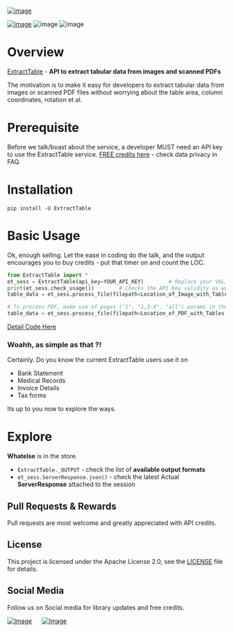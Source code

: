 [![image](https://i.imgur.com/YIHmXue.png?1)](https://extracttable.com?ref=github-ET)

[![image](https://img.shields.io/pypi/v/extracttable.svg?maxAge=3600)](https://pypi.org/project/extracttable/) ![image](https://img.shields.io/github/license/ExtractTable/ExtractTable-py) ![image](https://img.shields.io/badge/python-3.5%20%7C%203.6%20%7C%203.7-blue)
  
# Overview
[ExtractTable](https://extracttable.com) - **API to extract tabular data from images and scanned PDFs**

The motivation is to make it easy for developers to extract tabular data from images or scanned PDF files without worrying about the table area, column coordinates, rotation et al.

# Prerequisite

Before we talk/boast about the service, a developer MUST need an API key to use the ExtractTable service. [FREE credits here](https://extracttable.com/trail.html) - check data privacy in FAQ.


# Installation

`pip install -U ExtractTable`


# Basic Usage
Ok, enough selling. Let the ease in coding do the talk, and the output encourages you to buy credits - put that timer on and count the LOC.

```python
from ExtractTable import *
et_sess = ExtractTable(api_key=YOUR_API_KEY)        # Replace your VALID API Key here
print(et_sess.check_usage())        # Checks the API Key validity as well as shows associated plan usage 
table_data = et_sess.process_file(filepath=Location_of_Image_with_Tables, output_format="df")

# To process PDF, make use of pages ("1", "1,3-4", "all") params in the read_pdf function
table_data = et_sess.process_file(filepath=Location_of_PDF_with_Tables, output_format="df", pages="all")
```
[Detail Code Here](example-code.ipynb)


### Woahh, as simple as that ?!

Certainly. Do you know the current ExtractTable users use it on
- Bank Statement
- Medical Records
- Invoice Details
- Tax forms

Its up to you now to explore the ways.


# Explore
**Whatelse** is in the store.
- `ExtractTable._OUTPUT` - check the list of **available output formats**
- `et_sess.ServerResponse.json()` - check the latest Actual **ServerResponse** attached to the session


## Pull Requests & Rewards

Pull requests are most welcome and greatly appreciated with API credits.


## License  
  
This project is licensed under the Apache License 2.0, see the [LICENSE](https://github.com/extracttable/ExtractTable-py/blob/master/LICENSE) file for details.


## Social Media
Follow us on Social media for library updates and free credits.

[![Image](https://cdn3.iconfinder.com/data/icons/socialnetworking/32/linkedin.png)](https://www.linkedin.com/company/extracttable)
&nbsp;&nbsp;&nbsp;&nbsp;
[![Image](https://abs.twimg.com/favicons/twitter.ico)](https://twitter.com/extracttable)
